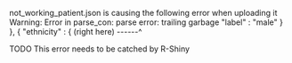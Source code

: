 not_working_patient.json
is causing the following error when uploading it
Warning: Error in parse_con: parse error: trailing garbage
          "label" : "male"       }    },    {       "ethnicity" : {
                     (right here) ------^

TODO
This error needs to be catched by R-Shiny
